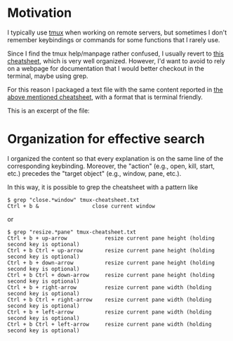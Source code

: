 # Motivation

I typically use [tmux](https://www.ocf.berkeley.edu/~ckuehl/tmux/) when working on remote servers, but sometimes I don't remember keybindings or commands for some functions that I rarely use.

Since I find the tmux help/manpage rather confused, I usually revert to [this cheatsheet](https://tmuxcheatsheet.com/), which is very well organized.
However, I'd want to avoid to rely on a webpage for documentation that I would better checkout in the terminal, maybe using grep.

For this reason I packaged a text file with the same content reported in [the above mentioned cheatsheet](https://tmuxcheatsheet.com/), with a format that is terminal friendly.

This is an excerpt of the file:

# Organization for effective search

I organized the content so that every explanation is on the same line of the corresponding keybinding.
Moreover, the "action" (e.g., open, kill, start, etc.) precedes the "target object" (e.g., window, pane, etc.).

In this way, it is possible to grep the cheatsheet with a pattern like

```
$ grep "close.*window" tmux-cheatsheet.txt 
Ctrl + b &                 close current window
```
or

```
$ grep "resize.*pane" tmux-cheatsheet.txt 
Ctrl + b + up-arrow            resize current pane height (holding second key is optional)
Ctrl + b Ctrl + up-arrow       resize current pane height (holding second key is optional)
Ctrl + b + down-arrow          resize current pane height (holding second key is optional)
Ctrl + b Ctrl + down-arrow     resize current pane height (holding second key is optional)
Ctrl + b + right-arrow         resize current pane width (holding second key is optional)
Ctrl + b Ctrl + right-arrow    resize current pane width (holding second key is optional)
Ctrl + b + left-arrow          resize current pane width (holding second key is optional)
Ctrl + b Ctrl + left-arrow     resize current pane width (holding second key is optional)
```


